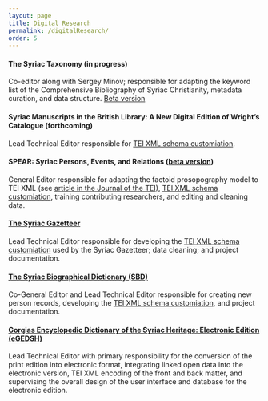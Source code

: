 ```yaml
---
layout: page
title: Digital Research
permalink: /digitalResearch/
order: 5
---
```


#### The Syriac Taxonomy (in progress)  
Co-editor along with Sergey Minov; responsible for adapting the keyword list of 
the Comprehensive Bibliography of Syriac Christianity, metadata curation, and data structure. 
[Beta version](https://raw.githubusercontent.com/srophe/syriaca-data/refs/heads/development/data/taxonomy/taxonomy.rdf)


#### Syriac Manuscripts in the British Library: A New Digital Edition of Wright’s Catalogue (forthcoming)
Lead Technical Editor responsible for 
[TEI XML schema customiation](https://github.com/srophe/britishLibrary/tree/main/documentation/schema).


#### SPEAR: Syriac Persons, Events, and Relations ([beta version](https://spear-prosop.org/index.html))  
General Editor responsible for adapting the factoid prosopography model to TEI XML 
(see [article in the Journal of the TEI](https://journals.openedition.org/jtei/3979)), 
[TEI XML schema customiation](https://github.com/srophe/spear/tree/main/documentation/Schema), training 
contributing researchers, and editing and cleaning data. 


#### [The Syriac Gazetteer](http://syriaca.org/geo)
Lead Technical Editor responsible for developing 
the [TEI XML schema customiation](https://github.com/srophe/syriaca/tree/main/documentation/schemas) used 
by the Syriac Gazetteer; data cleaning; and project documentation.


#### [The Syriac Biographical Dictionary (SBD)](http://syriaca.org/persons)  
Co-General Editor and Lead Technical Editor responsible for creating new person records, 
developing the [TEI XML schema customiation](https://github.com/srophe/syriaca/tree/main/documentation/schemas), 
and project documentation.  
  
  
#### [Gorgias Encyclopedic Dictionary of the Syriac Heritage: Electronic Edition (eGEDSH)](https://gedsh.bethmardutho.org/)  
Lead Technical Editor with primary responsibility for the conversion of the print edition into electronic format, 
integrating linked open data into the electronic version, TEI XML encoding of the front and back matter, 
and supervising the overall design of the user interface and database for the electronic edition.  
  


[jekyll-organization]: https://github.com/jekyll
